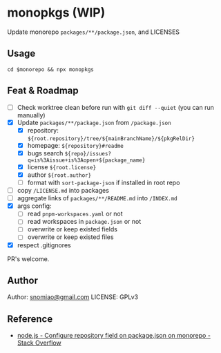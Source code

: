 # monopkgs (WIP)

Update monorepo `packages/**/package.json`, and LICENSES

## Usage

```shell
cd $monorepo && npx monopkgs
```

## Feat & Roadmap

- [ ] Check worktree clean before run with `git diff --quiet` (you can run manually)
- [x] Update `packages/**/package.json` from `/package.json`
  - [x] repository: `${root.repository}/tree/${mainBranchName}/${pkgRelDir}`
  - [x] homepage: `${repository}#readme`
  - [x] bugs search `${repo}/issues?q=is%3Aissue+is%3Aopen+${package_name}`
  - [x] license `${root.license}`
  - [x] author `${root.author}`
  - [ ] format with `sort-package-json` if installed in root repo
- [ ] copy `/LICENSE.md` into packages
- [ ] aggregate links of `packages/**/README.md` into `/INDEX.md`
- [x] args config:
  - [ ] read `pnpm-workspaces.yaml` or not
  - [ ] read workspaces in `package.json` or not
  - [ ] overwrite or keep existed fields
  - [ ] overwrite or keep existed files
- [x] respect .gitignores

PR's welcome.

## Author

Author: snomiao@gmail.com
LICENSE: GPLv3

## Reference

- [node.js - Configure repository field on package.json on monorepo - Stack Overflow](https://stackoverflow.com/questions/52922529/configure-repository-field-on-package-json-on-monorepo)
